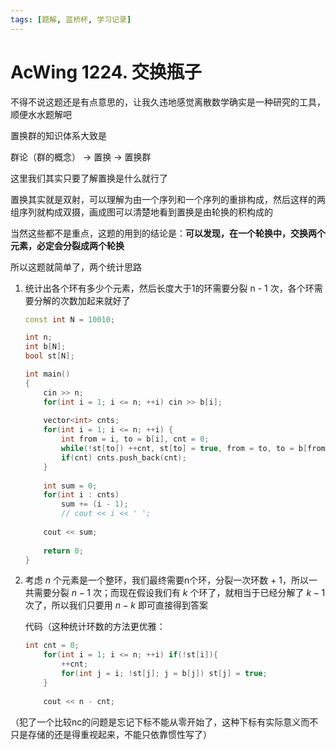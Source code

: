 ```yaml
---
tags: [题解, 蓝桥杯, 学习记录]
---
```


# AcWing 1224. 交换瓶子

不得不说这题还是有点意思的，让我久违地感觉离散数学确实是一种研究的工具，顺便水水题解吧



置换群的知识体系大致是

群论（群的概念） -> 置换 -> 置换群



这里我们其实只要了解置换是什么就行了

置换其实就是双射，可以理解为由一个序列和一个序列的重排构成，然后这样的两组序列就构成双摄，画成图可以清楚地看到置换是由轮换的积构成的



当然这些都不是重点，这题的用到的结论是：**可以发现，在一个轮换中，交换两个元素，必定会分裂成两个轮换**



所以这题就简单了，两个统计思路



1. 统计出各个环有多少个元素，然后长度大于1的环需要分裂 n - 1 次，各个环需要分解的次数加起来就好了

   ```c++
   const int N = 10010;
   
   int n;
   int b[N];
   bool st[N];
   
   int main()
   {
       cin >> n;
       for(int i = 1; i <= n; ++i) cin >> b[i];
       
       vector<int> cnts;
       for(int i = 1; i <= n; ++i) {
           int from = i, to = b[i], cnt = 0;
           while(!st[to]) ++cnt, st[to] = true, from = to, to = b[from]; 
           if(cnt) cnts.push_back(cnt);
       }
       
       int sum = 0;
       for(int i : cnts) 
           sum += (i - 1);
           // cout << i << ' ';
       
       cout << sum;
       
       return 0;
   }
   
   ```

2. 考虑 $n$ 个元素是一个整环，我们最终需要n个环，分裂一次环数 + 1，所以一共需要分裂 $n - 1$ 次；而现在假设我们有 $k$ 个环了，就相当于已经分解了 $k - 1$ 次了，所以我们只要用 $n - k$ 即可直接得到答案

   代码（这种统计环数的方法更优雅：
   ```c++
   int cnt = 0;
       for(int i = 1; i <= n; ++i) if(!st[i]){
           ++cnt;
           for(int j = i; !st[j]; j = b[j]) st[j] = true;
       }
       
       cout << n - cnt;
   ```





（犯了一个比较nc的问题是忘记下标不能从零开始了，这种下标有实际意义而不只是存储的还是得重视起来，不能只依靠惯性写了）